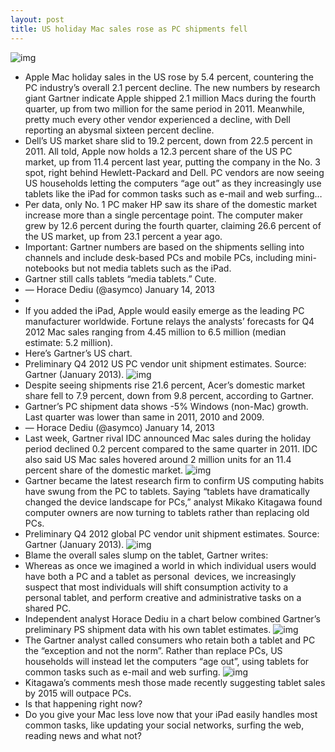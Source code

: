 ```yaml
---
layout: post
title: US holiday Mac sales rose as PC shipments fell
---
```

![img](http://media.idownloadblog.com/wp-content/uploads/2012/12/Apple-store-holiday-2012-banner-MacBook-Pro.jpg)
* Apple Mac holiday sales in the US rose by 5.4 percent, countering the PC industry’s overall 2.1 percent decline. The new numbers by research giant Gartner indicate Apple shipped 2.1 million Macs during the fourth quarter, up from two million for the same period in 2011. Meanwhile, pretty much every other vendor experienced a decline, with Dell reporting an abysmal sixteen percent decline.
* Dell’s US market share slid to 19.2 percent, down from 22.5 percent in 2011. All told, Apple now holds a 12.3 percent share of the US PC market, up from 11.4 percent last year, putting the company in the No. 3 spot, right behind Hewlett-Packard and Dell. PC vendors are now seeing US households letting the computers “age out” as they increasingly use tablets like the iPad for common tasks such as e-mail and web surfing…
* Per data, only No. 1 PC maker HP saw its share of the domestic market increase more than a single percentage point. The computer maker grew by 12.6 percent during the fourth quarter, claiming 26.6 percent of the US market, up from 23.1 percent a year ago.
* Important: Gartner numbers are based on the shipments selling into channels and include desk-based PCs and mobile PCs, including mini-notebooks but not media tablets such as the iPad.
* Gartner still calls tablets “media tablets.” Cute.
* — Horace Dediu (@asymco) January 14, 2013
*  
* If you added the iPad, Apple would easily emerge as the leading PC manufacturer worldwide. Fortune relays the analysts’ forecasts for Q4 2012 Mac sales ranging from 4.45 million to 6.5 million (median estimate: 5.2 million).
* Here’s Gartner’s US chart.
* Preliminary Q4 2012 US PC vendor unit shipment estimates. Source: Gartner (January 2013).
![img](http://media.idownloadblog.com/wp-content/uploads/2013/01/Gartner-Q412-preliminary-US-PC-shipments.png)
* Despite seeing shipments rise 21.6 percent, Acer’s domestic market share fell to 7.9 percent, down from 9.8 percent, according to Gartner.
* Gartner’s PC shipment data shows -5% Windows (non-Mac) growth. Last quarter was lower than same in 2011, 2010 and 2009.
* — Horace Dediu (@asymco) January 14, 2013
* Last week, Gartner rival IDC announced Mac sales during the holiday period declined 0.2 percent compared to the same quarter in 2011. IDC also said US Mac sales hovered around 2 million units for an 11.4 percent share of the domestic market.
![img](http://media.idownloadblog.com/wp-content/uploads/2012/10/Mac-image-001.jpg)
* Gartner became the latest research firm to confirm US computing habits have swung from the PC to tablets. Saying “tablets have dramatically changed the device landscape for PCs,” analyst Mikako Kitagawa found computer owners are now turning to tablets rather than replacing old PCs.
* Preliminary Q4 2012 global PC vendor unit shipment estimates. Source: Gartner (January 2013).
![img](http://media.idownloadblog.com/wp-content/uploads/2013/01/Gartner-Q412-preliminary-worldwide-PC-shipments.png)
* Blame the overall sales slump on the tablet, Gartner writes:
* Whereas as once we imagined a world in which individual users would have both a PC and a tablet as personal  devices, we increasingly suspect that most individuals will shift consumption activity to a personal tablet, and perform creative and administrative tasks on a shared PC.
* Independent analyst Horace Dediu in a chart below combined Gartner’s preliminary PS shipment data with his own tablet estimates.
![img](http://media.idownloadblog.com/wp-content/uploads/2013/01/Asmyco-Gartner-Q412-preliminary-PC-shipments-plus-tablet-estimates.png)
* The Gartner analyst called consumers who retain both a tablet and PC the “exception and not the norm”. Rather than replace PCs, US households will instead let the computers “age out”, using tablets for common tasks such as e-mail and web surfing.
![img](http://media.idownloadblog.com/wp-content/uploads/2012/10/Mac-image-004.jpg)
* Kitagawa’s comments mesh those made recently suggesting tablet sales by 2015 will outpace PCs.
* Is that happening right now?
* Do you give your Mac less love now that your iPad easily handles most common tasks, like updating your social networks, surfing the web, reading news and what not?

